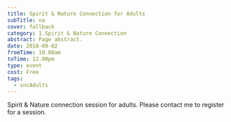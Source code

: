 ```yaml
---
title: Spirit & Nature Connection for Adults
subTitle: na
cover: fallback
category: 1.Spirit & Nature Connection
abstract: Page abstract.
date: 2018-09-02
fromTime: 10.00am
toTime: 12.00pm
type: event
cost: Free
tags:
  - sncAdults
---
```


Spirit & Nature connection session for adults. Please contact me to register for a session.


